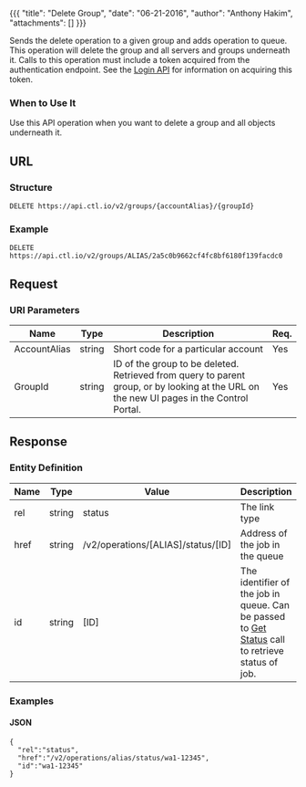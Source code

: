 {{{
  "title": "Delete Group",
  "date": "06-21-2016",
  "author": "Anthony Hakim",
  "attachments": []
}}}

Sends the delete operation to a given group and adds operation to queue. This operation will delete the group and all servers and groups underneath it. Calls to this operation must include a token acquired from the authentication endpoint. See the [Login API](../Authentication/login.md) for information on acquiring this token.

### When to Use It

Use this API operation when you want to delete a group and all objects underneath it.

## URL

### Structure

    DELETE https://api.ctl.io/v2/groups/{accountAlias}/{groupId}

### Example

    DELETE https://api.ctl.io/v2/groups/ALIAS/2a5c0b9662cf4fc8bf6180f139facdc0

## Request

### URI Parameters

| Name | Type | Description | Req. |
| --- | --- | --- | --- |
| AccountAlias | string | Short code for a particular account | Yes |
| GroupId | string | ID of the group to be deleted. Retrieved from query to parent group, or by looking at the URL on the new UI pages in the Control Portal. | Yes |

## Response

### Entity Definition

| Name | Type | Value | Description |
| --- | --- | --- | --- |
| rel | string | status | The link type |
| href | string | /v2/operations/[ALIAS]/status/[ID]|Address of the job in the queue |
| id | string | [ID]|The identifier of the job in queue. Can be passed to [Get Status](../Queue/get-status.md) call to retrieve status of job. |

### Examples

#### JSON

    {
      "rel":"status",
      "href":"/v2/operations/alias/status/wa1-12345",
      "id":"wa1-12345"
    }

